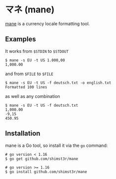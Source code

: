 # マネ (mane)

[mane](github.com/shimst3r/mane) is a currency locale formatting tool.

## Examples

It works from `$STDIN` to `$STDOUT`

```shell
$ mane -s EU -t US 1.000,00
1,000.00
```

and from `$FILE` to `$FILE`

```shell
$ mane -s EU -t US -f deutsch.txt -o english.txt
Formatted 100 lines
```

as well as any combination

```shell
$ mane -s EU -t US -f deutsch.txt
1,000.00
-9,15
450.95
```

## Installation

mane is a Go tool, so install it via the `go` command:


```shell
# go version < 1.16
$ go get github.com/shimst3r/mane

# go version >= 1.16
$ go install github.com/shimst3r/mane
```
